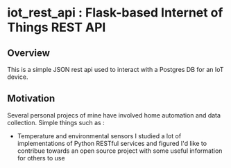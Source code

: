 # iot_rest_api : Flask-based Internet of Things REST API

## Overview
This is a simple JSON rest api used to interact with a Postgres DB for an IoT device.

## Motivation
Several personal projecs of mine have involved home automation and data collection.
Simple things such as :
* Temperature and environmental sensors
I studied a lot of implementations of Python RESTful services and figured I'd like to contribue towards an open source project with some useful information for others to use

